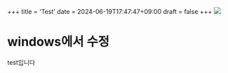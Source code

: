 +++
title = 'Test'
date = 2024-06-19T17:47:47+09:00
draft = false
+++
![](/sky.jpg)

# windows에서 수정
test입니다